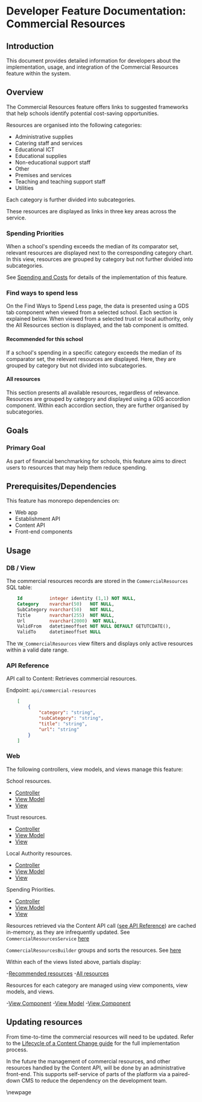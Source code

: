 # Developer Feature Documentation: Commercial Resources

## Introduction

This document provides detailed information for developers about the implementation, usage, and integration of the Commercial Resources feature within the system.

## Overview

The Commercial Resources feature offers links to suggested frameworks that help schools identify potential cost-saving opportunities.

Resources are organised into the following categories:

- Administrative supplies
- Catering staff and services
- Educational ICT
- Educational supplies
- Non-educational support staff
- Other
- Premises and services
- Teaching and teaching support staff
- Utilities

Each category is further divided into subcategories.

These resources are displayed as links in three key areas across the service.

### Spending Priorities

When a school's spending exceeds the median of its comparator set, relevant resources are displayed next to the corresponding category chart. In this view, resources are grouped by category but not further divided into subcategories.

See [Spending and Costs](./4_Spending-and-Costs.md) for details of the implementation of this feature.

### Find ways to spend less

On the Find Ways to Spend Less page, the data is presented using a GDS tab component when viewed from a selected school. Each section is explained below. When viewed from a selected trust or local authority, only the All Resources section is displayed, and the tab component is omitted.

#### Recommended for this school

If a school's spending in a specific category exceeds the median of its comparator set, the relevant resources are displayed. Here, they are grouped by category but not divided into subcategories.

#### All resources

This section presents all available resources, regardless of relevance. Resources are grouped by category and displayed using a GDS accordion component. Within each accordion section, they are further organised by subcategories.

## Goals

### Primary Goal

As part of financial benchmarking for schools, this feature aims to direct users to resources that may help them reduce spending.

## Prerequisites/Dependencies

This feature has monorepo dependencies on:

- Web app
- Establishment API
- Content API
- Front-end components

## Usage

### DB / View

The commercial resources records are stored in the `CommercialResources` SQL table:

```sql
    Id          integer identity (1,1) NOT NULL,
    Category    nvarchar(50)   NOT NULL,
    SubCategory nvarchar(50)   NOT NULL,
    Title       nvarchar(255)  NOT NULL,
    Url         nvarchar(2000)  NOT NULL,
    ValidFrom   datetimeoffset NOT NULL DEFAULT GETUTCDATE(),
    ValidTo     datetimeoffset NULL
```

The `VW_CommercialResources` view filters and displays only active resources within a valid date range.

### API Reference

API call to Content: Retrieves commercial resources.

Endpoint: `api/commercial-resources`

```json
    [
        {
            "category": "string",
            "subCategory": "string",
            "title": "string",
            "url": "string"
        }
    ]
```

### Web

The following controllers, view models, and views manage this feature:

<!-- TODO validate links and lines-->
School resources.

- [Controller](../../web/src/Web.App/Controllers/SchoolController.cs#L126)
- [View Model](../../web/src/Web.App/ViewModels/SchoolResourcesViewModel.cs)
- [View](../../web/src/Web.App/Views/School/Resources.cshtml)

Trust resources.

- [Controller](../../web/src/Web.App/Controllers/TrustController.cs#L109)
- [View Model](../../web/src/Web.App/ViewModels/TrustResourcesViewModel.cs)
- [View](../../web/src/Web.App/Views/Trust/Resources.cshtml)

Local Authority resources.

- [Controller](../../web/src/Web.App/Controllers/LocalAuthorityController.cs#L109)
- [View Model](../../web/src/Web.App/ViewModels/LocalAuthorityResourcesViewModel.cs)
- [View](../../web/src/Web.App/Views/LocalAuthority/Resources.cshtml)

Spending Priorities.

- [Controller](../../web/src/Web.App/Controllers/SchoolSpendingController.cs)
- [View Model](../../web/src/Web.App/ViewModels/SchoolSpendingViewModel.cs)
- [View](../../web/src/Web.App/Views/SchoolSpending/Index.cshtml)

Resources retrieved via the Content API call ([see API Reference](#api-reference)) are cached in-memory, as they are infrequently updated. See `CommercialResourcesService` [here](../../web/src/Web.App/Services/CommercialResourcesService.cs)

`CommercialResourcesBuilder` groups and sorts the resources. See [here](../../web/src/Web.App/Domain/CommercialResources.cs#L11)

Within each of the views listed above, partials display:

-[Recommended resources](../../web/src/Web.App/Views/School/_RecommendedResources.cshtml)
-[All resources](../../web/src/Web.App/Views/Shared/CommercialResource/AllResources.cshtml)

Resources for each category are managed using view components, view models, and views.

-[View Component](../../web/src/Web.App/ViewComponents/CommercialResourceViewComponent.cs)
-[View Model](../../web/src/Web.App/ViewModels/Components/CommercialResourceViewModel.cs)
-[View Component](../../web/src/Web.App/Views/Shared/Components/CommercialResource/Default.cshtml)

## Updating resources

From time-to-time the commercial resources will need to be updated.
Refer to the [Lifecycle of a Content Change guide](../developers/15_Implementation-Guide-for-Dynamic-content-changes.md)
for the full implementation process.

In the future the management of commercial resources, and other resources handled by the Content API, will be done by an administrative front-end. This supports self-service of parts of the platform via a paired-down CMS to reduce the dependency on the development team.

\newpage

